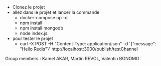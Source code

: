 - Clonez le projet
- allez dans le projet et lancer la commande
    - docker-compose up -d
    - npm install
    - npm install mongodb
    - node index.js
- pour tester le projet 
    - curl -X POST -H "Content-Type: application/json" -d '{"message": "Hello Redis"}' http://localhost:3000/publish/testChannel

Group members : Kamel AKAR, Martin REVOL, Valentin BONOMO